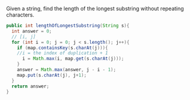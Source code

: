 Given a string, find the length of the longest substring without repeating characters.
```java
public int lengthOfLongestSubstring(String s){
  int answer = 0;
  // [i, j]
  for (int i = 0; j = 0; j < s.length(); j++){
    if (map.containsKey(s.charAt(j))){
    //i = the index of duplication + 1
      i = Math.max(i, map.get(s.charAt(j)));
    }
    answer = Math.max(answer, j - i - 1);
    map.put(s.charAt(j), j+1);
  }
  return answer;
}
```
